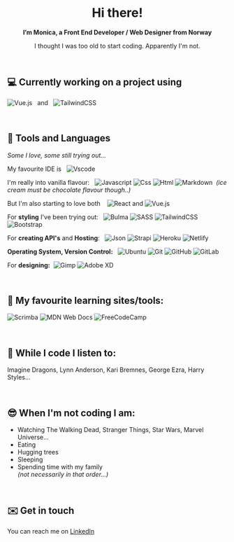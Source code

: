 <h1 align="center"> Hi there!</h1>
<p align="center"><strong> I’m Monica, a Front End Developer / Web Designer from Norway</strong></p>
<p align="center">I thought I was too old to start coding. Apparently I'm not.</p>  
  
&nbsp;
&nbsp;

## 💻 Currently working on a project using  

![Vue.js](https://img.shields.io/badge/vuejs-%2335495e.svg?style=flat&logo=vuedotjs&logoColor=%234FC08D) &nbsp; and &nbsp; ![TailwindCSS](https://img.shields.io/badge/tailwindcss-%2338B2AC.svg?style=flat&logo=tailwind-css&logoColor=white)  

&nbsp;
&nbsp;
## 🔧 Tools and Languages  

*Some I love, some still trying out...*  

My favourite IDE is &nbsp;&nbsp;![Vscode](https://img.shields.io/badge/Visual_Studio_Code-0078D4?style=flat&logo=visual%20studio%20code&logoColor=white) 

I'm really into vanilla flavour: &nbsp;&nbsp;![Javascript](https://img.shields.io/badge/JavaScript-323330?style=flat&logo=javascript&logoColor=F7DF1E)
![Css](https://img.shields.io/badge/CSS3-1572B6?style=flat&logo=css3&logoColor=white)
![Html](https://img.shields.io/badge/HTML5-E34F26?style=flat&logo=html5&logoColor=white)
![Markdown](https://img.shields.io/badge/Markdown-000000?style=flat&logo=markdown&logoColor=white) &nbsp;*(ice cream must be chocolate flavour though..)*  

But I'm also starting to love both &nbsp;&nbsp; ![React](https://img.shields.io/badge/react-%2320232a.svg?style=flat&logo=react&logoColor=%2361DAFB) and 
![Vue.js](https://img.shields.io/badge/vuejs-%2335495e.svg?style=flat&logo=vuedotjs&logoColor=%234FC08D)

For **styling** I've been trying out:&nbsp;&nbsp; ![Bulma](https://img.shields.io/badge/bulma-00D0B1?style=flat&logo=bulma&logoColor=white)
![SASS](https://img.shields.io/badge/SASS-hotpink.svg?style=flat&logo=SASS&logoColor=white)
![TailwindCSS](https://img.shields.io/badge/tailwindcss-%2338B2AC.svg?style=flat&logo=tailwind-css&logoColor=white)
![Bootstrap](https://img.shields.io/badge/bootstrap-%23563D7C.svg?style=flat&logo=bootstrap&logoColor=white)

For **creating API's** and **Hosting**: &nbsp;&nbsp;![Json](https://img.shields.io/badge/json-5E5C5C?style=flat&logo=json&logoColor=white)
![Strapi](https://img.shields.io/badge/strapi-%232E7EEA.svg?style=flat&logo=strapi&logoColor=white)
![Heroku](https://img.shields.io/badge/heroku-%23430098.svg?style=flat&logo=heroku&logoColor=white)
![Netlify](https://img.shields.io/badge/netlify-%23000000.svg?style=flat&logo=netlify&logoColor=#00C7B7)


**Operating System, Version Control:**&nbsp;&nbsp; ![Ubuntu](https://img.shields.io/badge/Ubuntu-E95420?style=flat&logo=ubuntu&logoColor=white)
![Git](https://img.shields.io/badge/GIT-E44C30?style=flat&logo=git&logoColor=white)
![GitHub](https://img.shields.io/badge/github-%23121011.svg?style=flat&logo=github&logoColor=white)
![GitLab](https://img.shields.io/badge/gitlab-%23181717.svg?style=flat&logo=gitlab&logoColor=white)

For **designing:**&nbsp;&nbsp;![Gimp](https://img.shields.io/badge/gimp-5C5543?style=flat&logo=gimp&logoColor=white)
![Adobe XD](https://img.shields.io/badge/Adobe%20XD-470137?style=flat&logo=Adobe%20XD&logoColor=#FF61F6)  

&nbsp;
&nbsp;
## 💪 My favourite learning sites/tools:
![Scrimba](https://img.shields.io/badge/scrimba-2B283A?style=flat&logo=scrimba&logoColor=white)
![MDN Web Docs](https://img.shields.io/badge/MDN_Web_Docs-black?style=flat&logo=mdnwebdocs&logoColor=white)
![FreeCodeCamp](https://img.shields.io/badge/Freecodecamp-%23123.svg?&style=flat&logo=freecodecamp&logoColor=green)  

&nbsp;
&nbsp;
## 🎵 While I code I listen to:
Imagine Dragons, Lynn Anderson, Kari Bremnes, George Ezra, Harry Styles...  

&nbsp;
&nbsp;
## 😎 When I'm not coding I am:
- Watching The Walking Dead, Stranger Things, Star Wars, Marvel Universe...
- Eating
- Hugging trees
- Sleeping
- Spending time with my family   
*(not necessarily in that order...)*  

&nbsp;
&nbsp;
## ✉️ Get in touch
You can reach me on [LinkedIn](https://www.linkedin.com/in/monica-munkvold-nikolaisen/)

<!---
mmunkvold/mmunkvold is a ✨ special ✨ repository because its `README.md` (this file) appears on your GitHub profile.
You can click the Preview link to take a look at your changes.
--->
